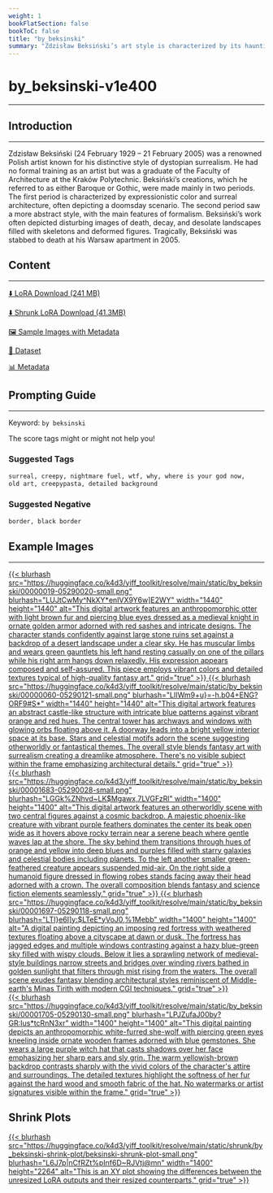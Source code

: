 ```yaml
---
weight: 1
bookFlatSection: false
bookToC: false
title: "by_beksinski"
summary: "Zdzisław Beksiński’s art style is characterized by its hauntingly surreal landscapes, filled with eerie, dystopian imagery and a profound sense of desolation."
---
```


<!--markdownlint-disable MD025 MD033 -->

# by_beksinski-v1e400

---

## Introduction

---

Zdzisław Beksiński (24 February 1929 – 21 February 2005) was a renowned Polish artist known for his distinctive style of dystopian surrealism. He had no formal training as an artist but was a graduate of the Faculty of Architecture at the Kraków Polytechnic. Beksiński’s creations, which he referred to as either Baroque or Gothic, were made mainly in two periods. The first period is characterized by expressionistic color and surreal architecture, often depicting a doomsday scenario. The second period saw a more abstract style, with the main features of formalism. Beksiński’s work often depicted disturbing images of death, decay, and desolate landscapes filled with skeletons and deformed figures. Tragically, Beksiński was stabbed to death at his Warsaw apartment in 2005.

## Content

---

[⬇️ LoRA Download (241 MB)](https://huggingface.co/k4d3/yiff_toolkit/resolve/main/ponyxl_loras/by_beksinski-v1e400.safetensors?download=true)

[⬇️ Shrunk LoRA Download (41.3MB)](https://huggingface.co/k4d3/yiff_toolkit/resolve/main/ponyxl_loras_shrunk_2/by_beksinski-v1e400_frockpt1_th-3.55.safetensors?download=true)

[🖼️ Sample Images with Metadata](https://huggingface.co/k4d3/yiff_toolkit/tree/main/static/by_beksinski)

[📐 Dataset](https://huggingface.co/datasets/k4d3/furry/tree/main/by_beksinski)

[📊 Metadata](https://huggingface.co/k4d3/yiff_toolkit/raw/main/ponyxl_loras/by_beksinski-v1e400.json)

## Prompting Guide

---

Keyword: `by beksinski`

The score tags might or might not help you!

### Suggested Tags

```md
surreal, creepy, nightmare fuel, wtf, why, where is your god now,
old art, creepypasta, detailed background
```

### Suggested Negative

```md
border, black border
```

## Example Images

---

<div class="image-grid">
  <div class="image-grid-container">
    <a href="https://huggingface.co/k4d3/yiff_toolkit/resolve/main/static/by_beksinski/00000019-05290020-upscaled.png?download=true">
      {{< blurhash
        src="https://huggingface.co/k4d3/yiff_toolkit/resolve/main/static/by_beksinski/00000019-05290020-small.png"
        blurhash="LUJtCwMy^NkXY*enIVX9Y6w]E2WY"
        width="1440"
        height="1440"
        alt="This digital artwork features an anthropomorphic otter with light brown fur and piercing blue eyes dressed as a medieval knight in ornate golden armor adorned with red sashes and intricate designs. The character stands confidently against large stone ruins set against a backdrop of a desert landscape under a clear sky. He has muscular limbs and wears green gauntlets his left hand resting casually on one of the pillars while his right arm hangs down relaxedly. His expression appears composed and self-assured. This piece employs vibrant colors and detailed textures typical of high-quality fantasy art."
        grid="true"
      >}}
    </a>
    <a href="https://huggingface.co/k4d3/yiff_toolkit/resolve/main/static/by_beksinski/00000060-05290121-upscaled.png?download=true">
      {{< blurhash
        src="https://huggingface.co/k4d3/yiff_toolkit/resolve/main/static/by_beksinski/00000060-05290121-small.png"
        blurhash="LIIWm9+u}=-h.b04+ENG?ORF9#S*"
        width="1440"
        height="1440"
        alt="This digital artwork features an abstract castle-like structure with intricate blue patterns against vibrant orange and red hues. The central tower has archways and windows with glowing orbs floating above it. A doorway leads into a bright yellow interior space at its base. Stars and celestial motifs adorn the scene suggesting otherworldly or fantastical themes. The overall style blends fantasy art with surrealism creating a dreamlike atmosphere. There's no visible subject within the frame emphasizing architectural details."
        grid="true"
      >}}
    </a>
  </div>
</div>

<div class="image-grid">
  <div class="image-grid-container">
    <a href="https://huggingface.co/k4d3/yiff_toolkit/resolve/main/static/by_beksinski/00001683-05290028-upscaled.png?download=true">
      {{< blurhash
        src="https://huggingface.co/k4d3/yiff_toolkit/resolve/main/static/by_beksinski/00001683-05290028-small.png"
        blurhash="LGGk%ZNhvd~LK$Mgawx,7LVGFzRl"
        width="1400"
        height="1400"
        alt="This digital artwork features an otherworldly scene with two central figures against a cosmic backdrop. A majestic phoenix-like creature with vibrant purple feathers dominates the center its beak open wide as it hovers above rocky terrain near a serene beach where gentle waves lap at the shore. The sky behind them transitions through hues of orange and yellow into deep blues and purples filled with starry galaxies and celestial bodies including planets. To the left another smaller green-feathered creature appears suspended mid-air. On the right side a humanoid figure dressed in flowing robes stands facing away their head adorned with a crown. The overall composition blends fantasy and science fiction elements seamlessly."
        grid="true"
      >}}
    </a>
    <a href="https://huggingface.co/k4d3/yiff_toolkit/resolve/main/static/by_beksinski/00001697-05290118-upscaled.png?download=true">
      {{< blurhash
        src="https://huggingface.co/k4d3/yiff_toolkit/resolve/main/static/by_beksinski/00001697-05290118-small.png"
        blurhash="LTI}e6I]y:$LTeE*yVoJ0,%1Mebb"
        width="1400"
        height="1400"
        alt="A digital painting depicting an imposing red fortress with weathered textures floating above a cityscape at dawn or dusk. The fortress has jagged edges and multiple windows contrasting against a hazy blue-green sky filled with wispy clouds. Below it lies a sprawling network of medieval-style buildings narrow streets and bridges over winding rivers bathed in golden sunlight that filters through mist rising from the waters. The overall scene exudes fantasy blending architectural styles reminiscent of Middle-earth's Minas Tirith with modern CGI techniques."
        grid="true"
      >}}
    </a>
  </div>
</div>
<div class="image-grid">
  <div class="image-grid-container">
    <a href="https://huggingface.co/k4d3/yiff_toolkit/resolve/main/static/by_beksinski/00001705-05290130-upscaled.png?download=true">
      {{< blurhash
        src="https://huggingface.co/k4d3/yiff_toolkit/resolve/main/static/by_beksinski/00001705-05290130-small.png"
        blurhash="LPJZufaJ00by?GR:Ius*tcRnN3xr"
        width="1400"
        height="1400"
        alt="This digital painting depicts an anthropomorphic white-furred she-wolf with piercing green eyes kneeling inside ornate wooden frames adorned with blue gemstones. She wears a large purple witch hat that casts shadows over her face emphasizing her sharp ears and sly grin. The warm yellowish-brown backdrop contrasts sharply with the vivid colors of the character's attire and surroundings. The detailed textures highlight the softness of her fur against the hard wood and smooth fabric of the hat. No watermarks or artist signatures visible within the frame."
        grid="true"
      >}}
    </a>
  </div>
</div>

## Shrink Plots

<div class="image-grid">
  <div class="image-grid-container">
    <a href="https://huggingface.co/k4d3/yiff_toolkit/resolve/main/static/shrunk/by_beksinski-shrink-plot/beksinski-shrunk-plot.png?download=true">
      {{< blurhash
        src="https://huggingface.co/k4d3/yiff_toolkit/resolve/main/static/shrunk/by_beksinski-shrink-plot/beksinski-shrunk-plot-small.png"
        blurhash="L6J7p|nCfRZt%pInf6D~RJVtj@mn"
        width="1400"
        height="2264"
        alt="This is an XY plot showing the differences between the unresized LoRA outputs and their resized counterparts."
        grid="true"
      >}}
    </a>
  </div>
</div>
